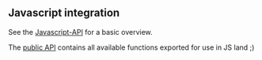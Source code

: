 ## Javascript integration

See the [Javascript-API](https://github.com/tonsky/datascript/wiki/Javascript-API) for a basic overview.

The [public API](https://github.com/tonsky/datascript/blob/master/src/datascript/js.cljs#L61) contains all available functions exported for use in JS land ;)